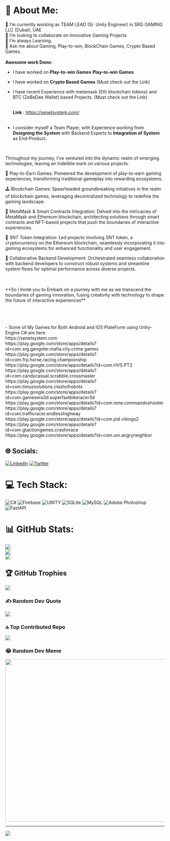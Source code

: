 # 💫 About Me:
🔭 I’m currently working as TEAM LEAD (Sr. Unity Engineer) in SRG GAMING LLC (Dubai), UAE <br>👯 I’m looking to collaborate on Innovative Gaming Projects<br>🌱 I’m always Learning.<br>💬 Ask me about Gaming, Play-to-win, BlockChain Games, Crypto Based Games. <br>
<br>
**Awesome work Done:** <br>
- I have worked on **Play-to-win Games** **Play-to-win Games**  <br>
- I have worked on **Crypto Based Games** (Must check out the Link) <br>
- I have recent Experience with metamask (Eth blockchain tokens) and BTC (ZeBeDee Wallet) based Projects.  (Must check out the Link) <br><br>

   **Link** : https://senetsystem.com/ <br> <br>
 
- I consider myself a Team Player, with Experience working from **Designing the System** with Backend Experts to **Integration of System** as End-Product.

<br>

Throughout my journey, I've ventured into the dynamic realm of emerging technologies, leaving an indelible mark on various projects.  <br>

💸 Play-to-Earn Games: Pioneered the development of play-to-earn gaming experiences, transforming traditional gameplay into rewarding ecosystems. <br>

🕹️ Blockchain Games: Spearheaded groundbreaking initiatives in the realm of blockchain games, leveraging decentralized technology to redefine the gaming landscape. <br>

🔗 MetaMask & Smart Contracts Integration: Delved into the intricacies of MetaMask and Ethereum blockchain, architecting solutions through smart contracts and NFT-based projects that push the boundaries of interactive experiences. <br>

💱 SNT Token Integration: Led projects involving SNT token, a cryptocurrency on the Ethereum blockchain, seamlessly incorporating it into gaming ecosystems for enhanced functionality and user engagement. <br>

🚀 Collaborative Backend Development: Orchestrated seamless collaboration with backend developers to construct robust systems and streamline system flows for optimal performance across diverse projects. <br>

 <br>
  <br>
**So i Invite you to Embark on a journey with me as we transcend the boundaries of gaming innovation, fusing creativity with technology to shape the future of interactive experiences**

 <br>
 <br>
 <br>
 <br>
 <br>
- Some of My Games for Both Android and IOS PlateForm using Unity-Engine C# are here <br>
https://senetsystem.com <br>
       https://play.google.com/store/apps/details?id=com.srg.gangster.mafia.city.crime.games <br>
       https://play.google.com/store/apps/details?id=com.frp.horse.racing.championship      <br>
https://play.google.com/store/apps/details?id=com.HVS.PT2   <br>
https://play.google.com/store/apps/details?id=com.candycasual.scrabble.crossmaster   <br>
https://play.google.com/store/apps/details?id=com.timuzsolutions.clashofrobots  <br>
       https://play.google.com/store/apps/details?id=com.gamesera3d.superfastbikeracer3d  <br>
       https://play.google.com/store/apps/details?id=com.rene.commandoshooter  <br>
  https://play.google.com/store/apps/details?id=com.trafficracer.endlesshighway  <br>
         https://play.google.com/store/apps/details?id=com.pid.vikings2  <br>
  https://play.google.com/store/apps/details?id=com.gtactiongames.crashnrace  <br>
  https://play.google.com/store/apps/details?id=com.um.angryneighbor  <br>

## 🌐 Socials:
[![LinkedIn](https://img.shields.io/badge/LinkedIn-%230077B5.svg?logo=linkedin&logoColor=white)](https://linkedin.com/in/ahmed-yasin-a88346107) [![Twitter](https://img.shields.io/badge/Twitter-%231DA1F2.svg?logo=Twitter&logoColor=white)](https://twitter.com/Ahmee407) 

# 💻 Tech Stack:
![C#](https://img.shields.io/badge/c%23-%23239120.svg?style=for-the-badge&logo=c-sharp&logoColor=white) ![Firebase](https://img.shields.io/badge/firebase-%23039BE5.svg?style=for-the-badge&logo=firebase) ![UNITY](https://img.shields.io/badge/Unity-%2320232a.svg?style=for-the-badge&logo=unity&logoColor=white) ![SQLite](https://img.shields.io/badge/sqlite-%2307405e.svg?style=for-the-badge&logo=sqlite&logoColor=white) ![MySQL](https://img.shields.io/badge/mysql-%2300f.svg?style=for-the-badge&logo=mysql&logoColor=white) ![Adobe Photoshop](https://img.shields.io/badge/adobephotoshop-%2331A8FF.svg?style=for-the-badge&logo=adobephotoshop&logoColor=white) ![FastAPI](https://img.shields.io/badge/FastAPI-005571?style=for-the-badge&logo=fastapi)
# 📊 GitHub Stats:
![](https://github-readme-stats.vercel.app/api?username=ahmedyasindev&theme=dark&hide_border=false&include_all_commits=true&count_private=false)<br/>
![](https://github-readme-streak-stats.herokuapp.com/?user=ahmedyasindev&theme=dark&hide_border=false)<br/>
![](https://github-readme-stats.vercel.app/api/top-langs/?username=ahmedyasindev&theme=dark&hide_border=false&include_all_commits=true&count_private=false&layout=compact)

## 🏆 GitHub Trophies
![](https://github-profile-trophy.vercel.app/?username=ahmedyasindev&theme=radical&no-frame=false&no-bg=true&margin-w=4)

### ✍️ Random Dev Quote
![](https://quotes-github-readme.vercel.app/api?type=horizontal&theme=radical)

### 🔝 Top Contributed Repo
![](https://github-contributor-stats.vercel.app/api?username=ahmedyasindev&limit=5&theme=dark&combine_all_yearly_contributions=true)

### 😂 Random Dev Meme
<img src="https://rm.up.railway.app/" width="512px"/>

---
[![](https://visitcount.itsvg.in/api?id=ahmedyasindev&icon=0&color=0)](https://visitcount.itsvg.in)

<!-- Proudly created with GPRM ( https://gprm.itsvg.in ) -->
